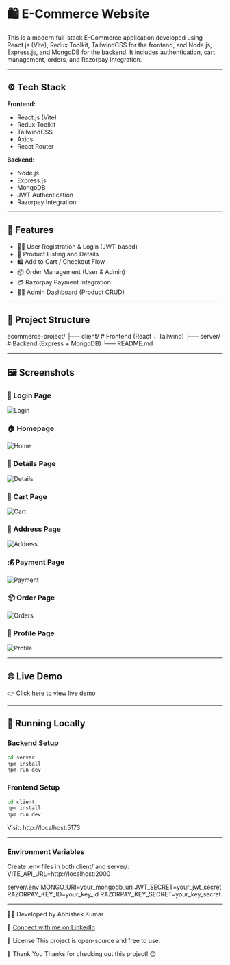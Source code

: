 # 🛍️ E-Commerce Website

This is a modern full-stack E-Commerce application developed using React.js (Vite), Redux Toolkit, TailwindCSS for the frontend, and Node.js, Express.js, and MongoDB for the backend. It includes authentication, cart management, orders, and Razorpay integration.

---

## ⚙️ Tech Stack

**Frontend:**
- React.js (Vite)
- Redux Toolkit
- TailwindCSS
- Axios
- React Router

**Backend:**
- Node.js
- Express.js
- MongoDB
- JWT Authentication
- Razorpay Integration

---

## 🚀 Features

- 🧑‍💻 User Registration & Login (JWT-based)
- 🛒 Product Listing and Details
- 🛍️ Add to Cart / Checkout Flow
- 📦 Order Management (User & Admin)
- 💳 Razorpay Payment Integration
- 🧑‍💼 Admin Dashboard (Product CRUD)

---

## 📁 Project Structure

ecommerce-project/ ├── client/ # Frontend (React + Tailwind) ├── server/ # Backend (Express + MongoDB) └── README.md

---

## 🖼️ Screenshots

### 🔑 Login Page
![Login](./images/login.png)

### 🏠 Homepage
![Home](./images/Home.png)

### 🔐 Details Page
![Details](./images/Details.png)

### 🛒 Cart Page
![Cart](./images/cart.png)

### 🏡 Address Page
![Address](./images/Address.png)

### 💰 Payment Page
![Payment](./images/payment.png)

### 📦 Order Page
![Orders](./images/order.png)

### 👤  Profile Page
![Profile](./images/profile.png)

---

## 🌐 Live Demo

👉 [Click here to view live demo](https://ecommerce-frontend-wh22.onrender.com/)

---

## 🧪 Running Locally

###  Backend Setup

```bash
cd server
npm install
npm run dev
```

### Frontend Setup
```bash
cd client
npm install
npm run dev
```
Visit: http://localhost:5173

---

### Environment Variables
Create .env files in both client/ and server/:
VITE_API_URL=http://localhost:2000

server/.env
MONGO_URI=your_mongodb_uri
JWT_SECRET=your_jwt_secret
RAZORPAY_KEY_ID=your_key_id
RAZORPAY_KEY_SECRET=your_key_secret

---

👨‍💻 Developed by
Abhishek Kumar

🔗 [Connect with me on LinkedIn](https://www.linkedin.com/in/abhishek-kumar193/)

📝 License
This project is open-source and free to use.

🙌 Thank You
Thanks for checking out this project! 😊